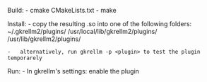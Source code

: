Build: 
	-	cmake CMakeLists.txt
	-	make

Install:
	-	copy the resulting .so into one of the following folders:
		~/.gkrellm2/plugins/
		/usr/local/lib/gkrellm2/plugins/
		/usr/lib/gkrellm2/plugins/
	
	-	alternatively, run gkrellm -p <plugin> to test the plugin temporarely

Run:
	-	In gkrellm's settings: enable the plugin